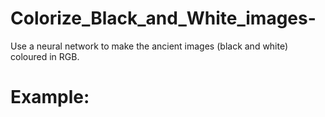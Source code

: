 # Colorize_Black_and_White_images-
Use a neural network to make the ancient images (black and white) coloured in RGB.

# Example:










